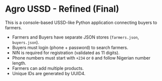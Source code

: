 # Agro USSD - Refined (Final)

This is a console-based USSD-like Python application connecting buyers to farmers.
- Farmers and Buyers have separate JSON stores (`farmers.json`, `buyers.json`).
- Buyers must login (phone + password) to search farmers.
- NIN is required for registration (validated as 11 digits).
- Phone numbers must start with `+234` or `0` and follow Nigerian number length.
- Farmers can add multiple products.
- Unique IDs are generated by UUID4.
